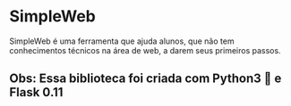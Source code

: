 # SimpleWeb
SimpleWeb é uma ferramenta que ajuda alunos, que não tem conhecimentos técnicos na área de web, a darem seus primeiros passos.

## Obs: Essa biblioteca foi criada com Python3 :snake: e Flask 0.11
